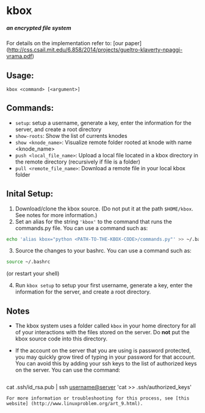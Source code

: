 # kbox
##### an encrypted file system

For details on the implementation refer to:
[our paper] (http://css.csail.mit.edu/6.858/2014/projects/gueltro-klaverty-npaggi-vrama.pdf)

## Usage:
`kbox <command> [<argument>]`

## Commands:
- `setup`: setup a username, generate a key, enter the information for the server, and create a root directory
- `show-roots`: Show the list of currents knodes
- `show <knode_name>`: Visualize remote folder rooted at knode with name <knode_name>
- `push <local_file_name>`: Upload a local file located in a kbox directory in the remote directory (recursively if file is a folder)
- `pull <remote_file_name>`: Download a remote file in your local kbox folder

## Inital Setup:
1. Download/clone the kbox source. (Do not put it at the path `$HOME/kbox`. See notes for more information.)
2. Set an alias for the string `'kbox'` to the command that runs the commands.py file. You can use a command such as: 

 ```bash
echo 'alias kbox="python <PATH-TO-THE-KBOX-CODE>/commands.py"' >> ~/.bashrc
```

3. Source the changes to your bashrc. You can use a command such as:

  ```bash
  source ~/.bashrc
  ```
(or restart your shell)

4. Run `kbox setup` to setup your first username, generate a key, enter the information for the server, and create a root directory.

## Notes
* The kbox system uses a folder called `kbox` in your home directory for all of your interactions with the files stored on the server. Do **not** put the kbox source code into this directory.
* If the account on the server that you are using is password protected, you may quickly grow tired of typing in your password for that account. You can avoid this by adding your ssh keys to the list of authorized keys on the server. You can use the command:

  ```bash
cat .ssh/id_rsa.pub | ssh <username@server> 'cat >> .ssh/authorized_keys'
```
For more information or troubleshooting for this process, see [this website] (http://www.linuxproblem.org/art_9.html).
